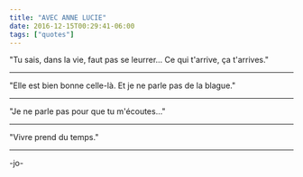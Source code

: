 ```yaml
---
title: "AVEC ANNE LUCIE"
date: 2016-12-15T00:29:41-06:00
tags: ["quotes"]
---
```



"Tu sais, dans la vie, faut pas se leurrer... Ce qui t'arrive, ça t'arrives."
___


"Elle est bien bonne celle-là. Et je ne parle pas de la blague."
___


"Je ne parle pas pour que tu m'écoutes..."
___


"Vivre prend du temps."
___


-jo-
